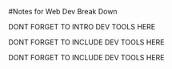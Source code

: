 #Notes for Web Dev Break Down

<!--Intro 10 minutes-->

<!--HTML Talk 5 minutes-->

<!--Build HTML 5 minutes-->

DONT FORGET TO INTRO DEV TOOLS HERE

<!--CSS Talk 5 minutes-->

<!--Build CSS 5 minutes-->

DONT FORGET TO INCLUDE DEV TOOLS HERE

<!--JS Talk 5 minutes-->

<!--Build JS 5 minutes-->

DONT FORGET TO INCLUDE DEV TOOLS HERE

<!--Outro 5 minutes-->
